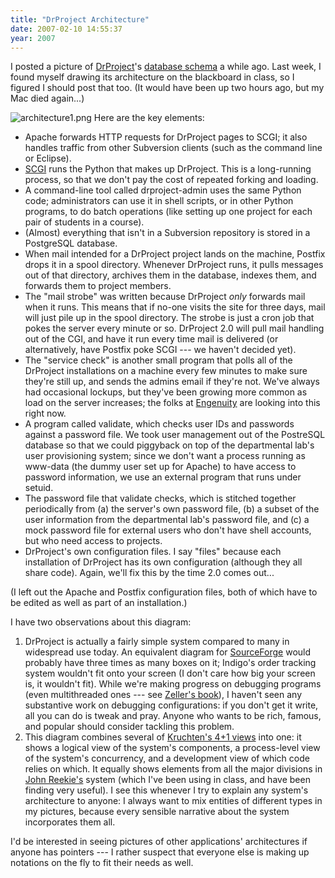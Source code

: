 ```yaml
---
title: "DrProject Architecture"
date: 2007-02-10 14:55:37
year: 2007
---
```

I posted a picture of <a href="http://www.drproject.org">DrProject</a>'s <a href="http://pyre.third-bit.com/blog/archives/741.html">database schema</a> a while ago.  Last week, I found myself drawing its architecture on the blackboard in class, so I figured I should post that too.  (It would have been up two hours ago, but my Mac died again...)

<img alt="architecture1.png" id="image833" src="{{site.github.url}}/files/2007/02/architecture1.png" />
Here are the key elements:
<ul>
	<li>Apache forwards HTTP requests for DrProject pages to SCGI; it also handles traffic from other Subversion clients (such as the command line or Eclipse).</li>
	<li><a href="http://www.mems-exchange.org/software/scgi/">SCGI</a> runs the Python that makes up DrProject.  This is a long-running process, so that we don't pay the cost of repeated forking and loading.</li>
	<li>A command-line tool called drproject-admin uses the same Python code; administrators can use it in shell scripts, or in other Python programs, to do batch operations (like setting up one project for each pair of students in a course).</li>
	<li>(Almost) everything that isn't in a Subversion repository is stored in a PostgreSQL database.</li>
	<li>When mail intended for a DrProject project lands on the machine, Postfix drops it in a spool directory.  Whenever DrProject runs, it pulls messages out of that directory, archives them in the database, indexes them, and forwards them to project members.</li>
	<li>The "mail strobe" was written because DrProject <em>only</em> forwards mail when it runs. This means that if no-one visits the site for three days, mail will just pile up in the spool directory.  The strobe is just a cron job that pokes the server every minute or so.  DrProject 2.0 will pull mail handling out of the CGI, and have it run every time mail is delivered (or alternatively, have Postfix poke SCGI --- we haven't decided yet).</li>
	<li>The "service check" is another small program that polls all of the DrProject installations on a machine every few minutes to make sure they're still up, and sends the admins email if they're not.  We've always had occasional lockups, but they've been growing more common as load on the server increases; the folks at <a href="http://www.engcorp.com">Engenuity</a> are looking into this right now.</li>
	<li>A program called validate, which checks user IDs and passwords against a password file.  We took user management out of the PostreSQL database so that we could piggyback on top of the departmental lab's user provisioning system; since we don't want a process running as www-data (the dummy user set up for Apache) to have access to password information, we use an external program that runs under setuid.</li>
	<li>The password file that validate checks, which is stitched together periodically from (a) the server's own password file, (b) a subset of the user information from the departmental lab's password file, and (c) a mock password file for external users who don't have shell accounts, but who need access to projects.</li>
	<li>DrProject's own configuration files.  I say "files" because each installation of DrProject has its own configuration (although they all share code).  Again, we'll fix this by the time 2.0 comes out...</li>
</ul>
(I left out the Apache and Postfix configuration files, both of which have to be edited as well as part of an installation.)

I have two observations about this diagram:
<ol>
	<li>DrProject is actually a fairly simple system compared to many in widespread use today.  An equivalent diagram for <a href="http://www.sf.net">SourceForge</a> would probably have three times as many boxes on it; Indigo's order tracking system wouldn't fit onto your screen (I don't care how big your screen is, it wouldn't fit).  While we're making progress on debugging programs (even multithreaded ones --- see <a href="http://www.third-bit.com/reading.html#zeller-why-programs-fail">Zeller's book</a>), I haven't seen any substantive work on debugging configurations: if you don't get it write, all you can do is tweak and pray.  Anyone who wants to be rich, famous, and popular should consider tackling this problem.</li>
	<li>This diagram combines several of <a href="http://www.win.tue.nl/~mchaudro/sa2004/Kruchten4+1.pdf">Kruchten's 4+1 views</a> into one: it shows a logical view of the system's components, a process-level view of the system's concurrency, and a development view of which code relies on which. It equally shows elements from all the major divisions in <a href="http://www.softwarepractice.org/">John Reekie's</a> system (which I've been using in class, and have been finding very useful).  I see this whenever I try to explain any system's architecture to anyone: I always want to mix entities of different types in my pictures, because every sensible narrative about the system incorporates them all.</li>
</ol>
I'd be interested in seeing pictures of other applications' architectures if anyone has pointers --- I rather suspect that everyone else is making up notations on the fly to fit their needs as well.
